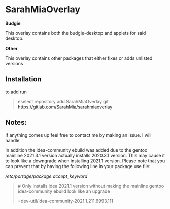 # SarahMiaOverlay

**Budgie**

This overlay contains both the budgie-desktop and applets for said desktop.

**Other**

This overlay contains other packages that either fixes or adds unlisted versions

## Installation

to add run

> eselect repository add SarahMiaOverlay git https://gitlab.com/SarahMia/sarahmiaoverlay

## Notes:

If anything comes up feel free to contact me by making an issue. I will handle 

In addition the idea-community ebuild was added due to the gentoo mainline 2021.3.1 version actually installs 2020.3.1 version. This may cause it to look like a downgrade when installing 2021.1 version. Please note that you can prevent that by having the following line in your package.use file:

*/etc/portage/package.accept_keyword*
> \# Only installs idea 2021.1 version without making the mainline gentoo idea-community ebuild look like an upgrade
>
> =dev-util/idea-community-2021.1.211.6993.111
